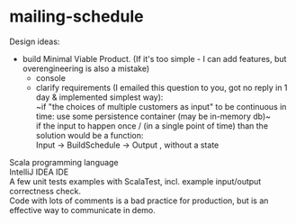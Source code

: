 # mailing-schedule

Design ideas:  
+ build Minimal Viable Product. (If it's too simple - I can add features, but overengineering is also a mistake)    
  + console  
  + clarify requirements (I emailed this question to you, got no reply in 1 day & implemented simplest way):   
  ~if "the choices of multiple customers as input" to be continuous in time: use some persistence container (may be in-memory db)~     
  if the input to happen once / (in a single point of time) than the solution would be a function:   
  Input -> BuildSchedule -> Output , without a state   

Scala programming language  
IntelliJ IDEA IDE  
A few unit tests examples with ScalaTest, incl. example input/output correctness check.   
Code with lots of comments is a bad practice for production, but is an effective way to communicate in demo.   